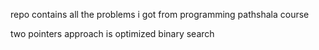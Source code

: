 repo contains all the problems i got from programming pathshala
course

two pointers approach is optimized binary search